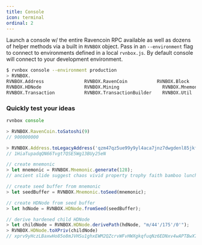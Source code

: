```yaml
---
title: Console
icon: terminal
ordinal: 2
---
```


Launch a console w/ the entire Ravencoin RPC available as well as dozens of helper methods via a built in `RVNBOX` object. Pass in an `--environment` flag to connect to environments defined in a local `rvnbox.js`. By default console will connect to your development environment.

```bash
$ rvnbox console --environment production
> RVNBOX.
RVNBOX.Address               RVNBOX.RavenCoin           RVNBOX.Block                 RVNBOX.Blockchain            RVNBOX.Control               RVNBOX.Crypto                RVNBOX.ECPair                RVNBOX.Generating            RVNBOX.restURL
RVNBOX.HDNode                RVNBOX.Mining                RVNBOX.Mnemonic              RVNBOX.Network               RVNBOX.Price                 RVNBOX.RawTransactions       RVNBOX.Script                RVNBOX.Socket
RVNBOX.Transaction           RVNBOX.TransactionBuilder    RVNBOX.Util
```

### <a name="test-ideas"></a> Quickly test your ideas

```javascript
rvnbox console

> RVNBOX.RavenCoin.toSatoshi(9)
// 900000000

> RVNBOX.Address.toLegacyAddress('qzm47qz5ue99y9yl4aca7jnz7dwgdenl85jkfx3znl')
// 1HiaTupadqQN66Tvgt7QSE5Wg13BUy25eN

// create mnemonic
> let mnemonic = RVNBOX.Mnemonic.generate(128);
// ancient slide suggest chaos vivid property trophy faith bamboo lunch save hint

// create seed buffer from mnemonic
> let seedBuffer = RVNBOX.Mnemonic.toSeed(mnemonic);

// create HDNode from seed buffer
> let hdNode = RVNBOX.HDNode.fromSeed(seedBuffer);

// derive hardened child HDNode
> let childNode = RVNBOX.HDNode.derivePath(hdNode, "m/44'/175'/0'");
> RVNBOX.HDNode.toXPriv(childNode)
// xprv9yHczLBaxwHo85o8mJVHSu1ghxEWM2QZcrvWFvHWXgkqfuqNz6EDNxv4wAPTBwX7nkrnBTPgdCZi7qyQAF72MF4KTq9UzzygDhvBajpwScs
```

